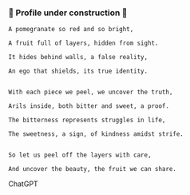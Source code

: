 ### 🚧 Profile under construction 🚧
  ```
  A pomegranate so red and so bright,
  
  A fruit full of layers, hidden from sight.
  
  It hides behind walls, a false reality,
  
  An ego that shields, its true identity.
  

  With each piece we peel, we uncover the truth,
  
  Arils inside, both bitter and sweet, a proof.
  
  The bitterness represents struggles in life,
  
  The sweetness, a sign, of kindness amidst strife.
  

  So let us peel off the layers with care,
  
  And uncover the beauty, the fruit we can share.
  ```
  
  ChatGPT
  
<!--
**wshi01/wshi01** is a ✨ _special_ ✨ repository because its `README.md` (this file) appears on your GitHub profile.

Here are some ideas to get you started:

- 🔭 I’m currently working on ...
- 🌱 I’m currently learning ...
- 👯 I’m looking to collaborate on ...
- 🤔 I’m looking for help with ...
- 💬 Ask me about ...
- 📫 How to reach me: ...
- 😄 Pronouns: ...
- ⚡ Fun fact: ...
-->
